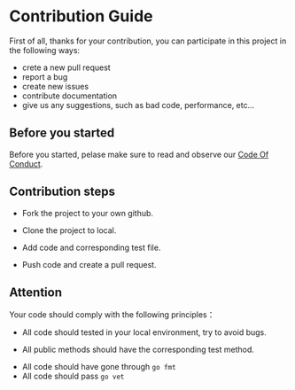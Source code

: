 # Contribution Guide

First of all, thanks for your contribution, you can participate in this project in the following ways:

* crete a new pull request
* report a bug
* create new issues
* contribute documentation
* give us any suggestions, such as bad code, performance, etc...

## Before you started

Before you started, pelase make sure to read and observe our [Code Of Conduct](https://github.com/kvdatabase/kvdb/blob/main/CODE_OF_CONDUCT.md).

## Contribution steps

* Fork the project to your own github.

* Clone the project to local.
* Add code and corresponding test file.
* Push code and create a pull request.

## Attention

Your code should comply with the following principles：

* All code should tested in your local environment, try to avoid bugs.

* All public methods should have the corresponding test method.

- All code should have gone through `go fmt`
- All code should pass `go vet`

